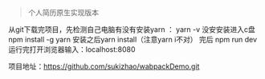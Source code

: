 
> 个人简历原生实现版本

从git下载完项目，先检测自己电脑有没有安装yarn ：   yarn -v
没安安装进入c盘npm install -g yarn
安装之后yarn install（注意yarn i不对）
完后 npm run dev
运行完打开浏览器输入：localhost:8080

项目地址：https://github.com/sukizhao/wabpackDemo.git









